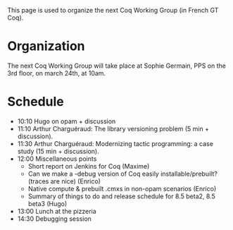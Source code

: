 
This page is used to organize the next Coq Working Group (in French GT Coq).

Organization
============

The next Coq Working Group will take place at Sophie Germain, PPS on the 3rd floor, on march 24th, at 10am.

Schedule
========

-   10:10 Hugo on opam + discussion
-   11:10 Arthur Charguéraud: The library versioning problem (5 min + discussion).
-   11:30 Arthur Charguéraud: Modernizing tactic programming: a case study (15 min + discussion).
-   12:00 Miscellaneous points
    -   Short report on Jenkins for Coq (Maxime)
    -   Can we make a -debug version of Coq easily installable/prebuilt? (traces are nice) (Enrico)
    -   Native compute & prebuilt .cmxs in non-opam scenarios (Enrico)
    -   Summary of things to do and release schedule for 8.5 beta2, 8.5 beta3 (Hugo)
-   13:00 Lunch at the pizzeria
-   14:30 Debugging session

